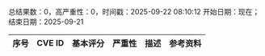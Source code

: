 总结果数：0，高严重性：0，时间戳：2025-09-22 08:10:12
开始日期：现在；结束日期：2025-09-21

| 序号 | CVE ID | 基本评分 | 严重性 | 描述 | 参考资料 |
|-----|--------|------------|----------|-------------|------------|
